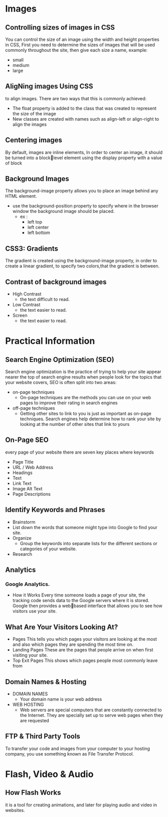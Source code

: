 # Images

## Controlling sizes of images in CSS

You can control the size of an
image using the width and height properties in CSS, First you need to determine the
sizes of images that will be used
commonly throughout the site, then give each size a name, example:

- small
- medium
- large

## AligNing images Using CSS

to align images. There are two ways that this is commonly achieved:

- The float property is added
  to the class that was created to
  represent the size of the image
- New classes are created with
  names such as align-left or
  align-right to align the images

## Centering images

By default, images are inline
elements, In order to center an image, it
should be turned into a blocklevel element using the display
property with a value of block

## Background Images

The background-image
property allows you to place
an image behind any HTML
element.

- use the
  background-position
  property to specify where in the
  browser window the background
  image should be placed.
  - ex :
    - left top
    - left center
    - left bottom

## CSS3: Gradients

The
gradient is created using the
background-image property, in order to create a linear
gradient, to specify
two colors,that the gradient is
between.

## Contrast of background images

- High Contrast
  - the text difficult to read.
- Low Contrast
  - the text easier to read.
- Screen
  - the text easier to read.

# Practical Information

## Search Engine Optimization (SEO)

Search engine optimization is the practice of trying to help your site appear nearer the top of search engine results when people look for the topics that your website covers, SEO
is often split into two areas:

- on-page techniques
  - On-page techniques are the
    methods you can use on your
    web pages to improve their
    rating in search engines
- off-page techniques
  - Getting other sites to link to you
    is just as important as on-page
    techniques. Search engines help
    determine how to rank your
    site by looking at the number of
    other sites that link to yours

## On-Page SEO

every page of your website there are seven key places where keywords

- Page Title
- URL / Web Address
- Headings
- Text
- Link Text
- Image Alt Text
- Page Descriptions

## Identify Keywords and Phrases

- Brainstorm
- List down the words that
  someone might type into
  Google to find your site.
- Organize
  - Group the keywords into
    separate lists for the different
    sections or categories of your
    website.
- Research

## Analytics

### Google Analytics.

- How it Works
  Every time someone loads a
  page of your site, the tracking
  code sends data to the Google
  servers where it is stored.
  Google then provides a webbased interface that allows you
  to see how visitors use your site.

## What Are Your Visitors Looking At?

- Pages
  This tells you which pages your
  visitors are looking at the most
  and also which pages they are
  spending the most time on.
- Landing Pages
  These are the pages that people
  arrive on when first visiting your
  site.
- Top Exit Pages
  This shows which pages people
  most commonly leave from

## Domain Names & Hosting

- DOMAIN NAMES
  - Your domain name is your web
    address
- WEB HOSTING
  - Web servers
    are special computers that are
    constantly connected to the
    Internet. They are specially set
    up to serve web pages when
    they are requested

## FTP & Third Party Tools

To transfer your code and images from your
computer to your hosting company, you use
something known as File Transfer Protocol.

# Flash, Video & Audio

## How Flash Works

it is a tool for creating animations, and later
for playing audio and video in websites.
